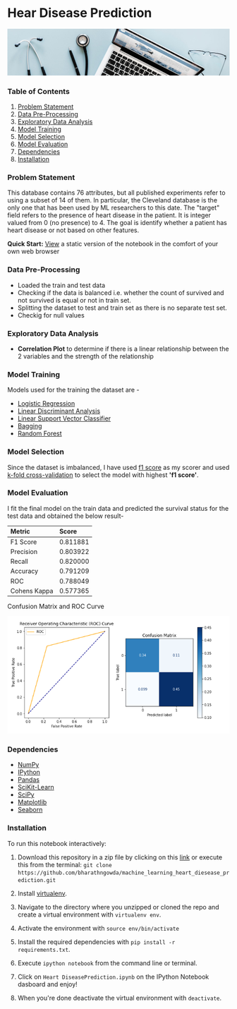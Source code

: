 
# Hear Disease Prediction

![App Screenshot](https://github.com/bharathngowda/machine_learning_heart_diesease_prediction/blob/main/dataset-cover.jpg)

### Table of Contents

1. [Problem Statement](#Problem-Statement)
2. [Data Pre-Processing](#Data-Pre-Processing)
3. [Exploratory Data Analysis](#Exploratory-Data-Analysis)
4. [Model Training](#Model-Building)
5. [Model Selection](#Model-Selection)
6. [Model Evaluation](#Model-Evaluation)
7. [Dependencies](#Dependencies)
8. [Installation](#Installation)

### Problem Statement

This database contains 76 attributes, but all published experiments refer to using a subset of 14 of them. In particular, the Cleveland database is the only one that has been used by ML researchers to
this date. The "target" field refers to the presence of heart disease in the patient. It is integer valued from 0 (no presence) to 4. The goal is identify whether a patient has heart disease or not based on other features.

**Quick Start:** [View](https://github.com/bharathngowda/machine_learning_heart_diesease_prediction/blob/main/Heart%20DiseasePrediction.ipynb) a static version of the notebook in the comfort of your own web browser

### Data Pre-Processing

- Loaded the train and test data
- Checking if the data is balanced i.e. whether the count of survived and not survived is equal or not in train set.
- Splitting the dataset to test and train set as there is no separate test set.
- Checkig for null values


### Exploratory Data Analysis

- **Correlation Plot** to determine if there is a linear relationship between the 2 variables and the strength of the relationship


### Model Training

Models used for the training the dataset are - 

- [Logistic Regression](https://scikit-learn.org/stable/modules/generated/sklearn.linear_model.LogisticRegression.html)
- [Linear Discriminant Analysis](https://scikit-learn.org/stable/modules/generated/sklearn.discriminant_analysis.LinearDiscriminantAnalysis.html)
- [Linear Support Vector Classifier](https://scikit-learn.org/stable/modules/generated/sklearn.svm.LinearSVC.html#sklearn.svm.LinearSVC)
- [Bagging](https://scikit-learn.org/stable/modules/generated/sklearn.ensemble.BaggingClassifier.html)
- [Random Forest](https://scikit-learn.org/stable/modules/generated/sklearn.ensemble.RandomForestClassifier.html)


### Model Selection

Since the dataset is imbalanced, I have used [f1 score](https://scikit-learn.org/stable/modules/generated/sklearn.metrics.f1_score.html) as my scorer and used [k-fold cross-validation](https://scikit-learn.org/stable/modules/generated/sklearn.model_selection.cross_val_score.html)
to select the model with highest **'f1 score'**.

### Model Evaluation

I fit the final model on the train data and predicted the survival status for the test data and obtained the below result-

| Metric        | Score    |
| :--------     | :------- |
| F1 Score	    |0.811881  |
| Precision	    |0.803922  |
| Recall	    |0.820000  |
| Accuracy	    |0.791209  |
| ROC	        |0.788049  |
| Cohens Kappa	|0.577365  |

Confusion Matrix and ROC Curve

![App Screenshot](https://github.com/bharathngowda/machine_learning_heart_diesease_prediction/blob/main/ROC%20%26%20CM.PNG)

### Dependencies
* [NumPy](http://www.numpy.org/)
* [IPython](http://ipython.org/)
* [Pandas](http://pandas.pydata.org/)
* [SciKit-Learn](http://scikit-learn.org/stable/)
* [SciPy](http://www.scipy.org/)
* [Matplotlib](http://matplotlib.org/)
* [Seaborn](https://seaborn.pydata.org/)

### Installation

To run this notebook interactively:

1. Download this repository in a zip file by clicking on this [link](https://github.com/bharathngowda/machine_learning_heart_diesease_prediction/archive/refs/heads/main.zip) or execute this from the terminal:
`git clone https://github.com/bharathngowda/machine_learning_heart_diesease_prediction.git`

2. Install [virtualenv](http://virtualenv.readthedocs.org/en/latest/installation.html).
3. Navigate to the directory where you unzipped or cloned the repo and create a virtual environment with `virtualenv env`.
4. Activate the environment with `source env/bin/activate`
5. Install the required dependencies with `pip install -r requirements.txt`.
6. Execute `ipython notebook` from the command line or terminal.
7. Click on `Heart DiseasePrediction.ipynb` on the IPython Notebook dasboard and enjoy!
8. When you're done deactivate the virtual environment with `deactivate`.
